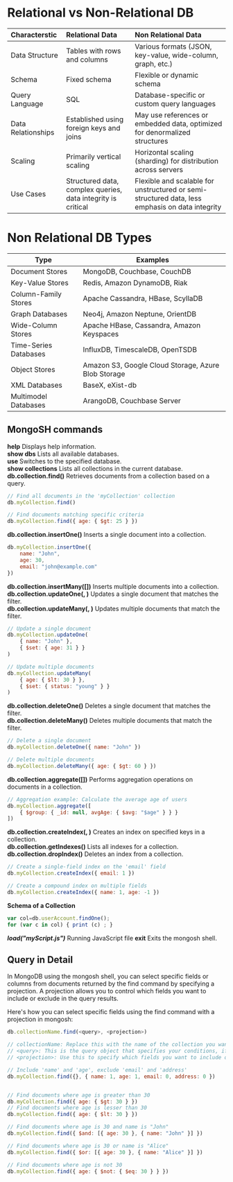 


# Relational vs Non-Relational DB

| Characterstic    | Relational Data | Non Relational Data
| :-------- | :------- | :------- |
| Data Structure  | Tables with rows and columns    | Various formats (JSON, key-value, wide-column, graph, etc.) | 
| Schema  | Fixed schema    | Flexible or dynamic schema | 
|  Query Language |  SQL | Database-specific or custom query languages |
|  Data Relationships | Established using foreign keys and joins   |   May use references or embedded data, optimized for denormalized structures  |
|  Scaling |  Primarily vertical scaling  |   Horizontal scaling (sharding) for distribution across servers  |
| Use Cases  |  Structured data, complex queries, data integrity is critical  |   Flexible and scalable for unstructured or semi-structured data, less emphasis on data integrity  |

# Non Relational DB Types

| Type    | Examples | 
| -------- | ------- |
| Document Stores  | MongoDB, Couchbase, CouchDB   |
| Key-Value Stores  |   Redis, Amazon DynamoDB, Riak |
| Column-Family Stores  |  Apache Cassandra, HBase, ScyllaDB  |
| Graph Databases   |  Neo4j, Amazon Neptune, OrientDB  |
| Wide-Column Stores  | Apache HBase, Cassandra, Amazon Keyspaces   |
|  Time-Series Databases |  InfluxDB, TimescaleDB, OpenTSDB |
| Object Stores  |   Amazon S3, Google Cloud Storage, Azure Blob Storage |
|  XML Databases |  BaseX, eXist-db  |
| Multimodel Databases  | ArangoDB, Couchbase Server   |



## MongoSH commands
**help**	Displays help information.\
**show dbs**	Lists all available databases.\
**use <database>**	Switches to the specified database.\
**show collections**	Lists all collections in the current database.\
**db.collection.find(<query>)**	Retrieves documents from a collection based on a query.
```js
// Find all documents in the 'myCollection' collection
db.myCollection.find()

// Find documents matching specific criteria
db.myCollection.find({ age: { $gt: 25 } })

```
**db.collection.insertOne(<document>)**	Inserts a single document into a collection.
```js
db.myCollection.insertOne({
    name: "John",
    age: 30,
    email: "john@example.com"
})
```

**db.collection.insertMany([<documents>])**	Inserts multiple documents into a collection.\
**db.collection.updateOne(<filter>, <update>)**	Updates a single document that matches the filter.\
**db.collection.updateMany(<filter>, <update>)**	Updates multiple documents that match the filter.
```js
// Update a single document
db.myCollection.updateOne(
    { name: "John" },
    { $set: { age: 31 } }
)

// Update multiple documents
db.myCollection.updateMany(
    { age: { $lt: 30 } },
    { $set: { status: "young" } }
)

```
**db.collection.deleteOne(<filter>)**	Deletes a single document that matches the filter.\
**db.collection.deleteMany(<filter>)**	Deletes multiple documents that match the filter.
```js
// Delete a single document
db.myCollection.deleteOne({ name: "John" })

// Delete multiple documents
db.myCollection.deleteMany({ age: { $gt: 60 } })

```
**db.collection.aggregate([<pipeline>])**	Performs aggregation operations on documents in a collection.
```js
// Aggregation example: Calculate the average age of users
db.myCollection.aggregate([
    { $group: { _id: null, avgAge: { $avg: "$age" } } }
])

```
**db.collection.createIndex(<keys>, <options>)**	Creates an index on specified keys in a collection.\
**db.collection.getIndexes()**	Lists all indexes for a collection.\
**db.collection.dropIndex(<indexName>)**	Deletes an index from a collection.
```js
// Create a single-field index on the 'email' field
db.myCollection.createIndex({ email: 1 })

// Create a compound index on multiple fields
db.myCollection.createIndex({ name: 1, age: -1 })

```
**Schema of a Collection**
```js
var col=db.userAccount.findOne();
for (var c in col) { print (c) ; }
```

***load("myScript.js")*** Running JavaScript file
**exit**	Exits the mongosh shell.





## Query in Detail

In MongoDB using the mongosh shell, you can select specific fields or columns from documents returned by the find command by specifying a projection. A projection allows you to control which fields you want to include or exclude in the query results.

Here's how you can select specific fields using the find command with a projection in mongosh:
```js
db.collectionName.find(<query>, <projection>)

// collectionName: Replace this with the name of the collection you want to query.
// <query>: This is the query object that specifies your conditions, if any.
// <projection>: Use this to specify which fields you want to include or exclude from the results.

// Include 'name' and 'age', exclude 'email' and 'address'
db.myCollection.find({}, { name: 1, age: 1, email: 0, address: 0 })

```
```js

// Find documents where age is greater than 30
db.myCollection.find({ age: { $gt: 30 } })
// Find documents where age is lesser than 30
db.myCollection.find({ age: { $lt: 30 } })

// Find documents where age is 30 and name is "John"
db.myCollection.find({ $and: [{ age: 30 }, { name: "John" }] })

// Find documents where age is 30 or name is "Alice"
db.myCollection.find({ $or: [{ age: 30 }, { name: "Alice" }] })

// Find documents where age is not 30
db.myCollection.find({ age: { $not: { $eq: 30 } } })

```
```js

```
```js

```
```js

```
```js

```
```js

```
```js

```
```js

```



 




